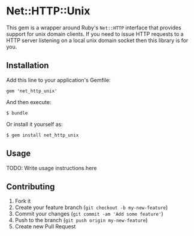 # Net::HTTP::Unix

This gem is a wrapper around Ruby's `Net::HTTP` interface that provides support
for unix domain clients.  If you need to issue HTTP requests to a HTTP server
listening on a local unix domain socket then this library is for you.

## Installation

Add this line to your application's Gemfile:

    gem 'net_http_unix'

And then execute:

    $ bundle

Or install it yourself as:

    $ gem install net_http_unix

## Usage

TODO: Write usage instructions here

## Contributing

1. Fork it
2. Create your feature branch (`git checkout -b my-new-feature`)
3. Commit your changes (`git commit -am 'Add some feature'`)
4. Push to the branch (`git push origin my-new-feature`)
5. Create new Pull Request
